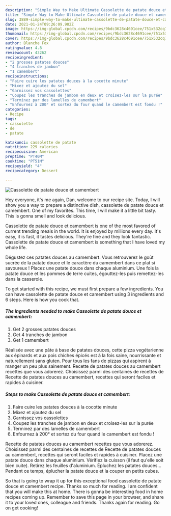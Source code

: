 ```yaml
---
description: "Simple Way to Make Ultimate Cassolette de patate douce et camembert"
title: "Simple Way to Make Ultimate Cassolette de patate douce et camembert"
slug: 3889-simple-way-to-make-ultimate-cassolette-de-patate-douce-et-camembert
date: 2021-01-24T09:26:09.902Z
image: https://img-global.cpcdn.com/recipes/9bdc3628c4691cee/751x532cq70/cassolette-de-patate-douce-et-camembert-photo-principale-de-la-recette.jpg
thumbnail: https://img-global.cpcdn.com/recipes/9bdc3628c4691cee/751x532cq70/cassolette-de-patate-douce-et-camembert-photo-principale-de-la-recette.jpg
cover: https://img-global.cpcdn.com/recipes/9bdc3628c4691cee/751x532cq70/cassolette-de-patate-douce-et-camembert-photo-principale-de-la-recette.jpg
author: Blanche Fox
ratingvalue: 4.8
reviewcount: 43262
recipeingredient:
- "2 grosses patates douces"
- "4 tranches de jambon"
- "1 camembert"
recipeinstructions:
- "Faire cuire les patates douces à la cocotte minute"
- "Mixez et ajoutez du sel"
- "Garnissez vos cassolettes"
- "Coupez les tranches de jambon en deux et croisez-les sur la purée"
- "Terminez par des lamelles de camembert"
- "Enfournez à 200° et sortez du four quand le camembert est fondu !"
categories:
- Recipe
tags:
- cassolette
- de
- patate

katakunci: cassolette de patate 
nutrition: 229 calories
recipecuisine: American
preptime: "PT40M"
cooktime: "PT51M"
recipeyield: "4"
recipecategory: Dessert

---
```



![Cassolette de patate douce et camembert](https://img-global.cpcdn.com/recipes/9bdc3628c4691cee/751x532cq70/cassolette-de-patate-douce-et-camembert-photo-principale-de-la-recette.jpg)

Hey everyone, it's me again, Dan, welcome to our recipe site. Today, I will show you a way to prepare a distinctive dish, cassolette de patate douce et camembert. One of my favorites. This time, I will make it a little bit tasty. This is gonna smell and look delicious.

Cassolette de patate douce et camembert is one of the most favored of current trending meals in the world. It is enjoyed by millions every day. It's easy, it is fast, it tastes delicious. They're fine and they look fantastic. Cassolette de patate douce et camembert is something that I have loved my whole life.

Dégustez ces patates douces au camembert. Vous retrouverez le goût sucrée de la patate douce et le caractère du camembert dans ce plat si savoureux ! Placez une patate douce dans chaque aluminium. Une fois la patate douce et les pommes de terre cuites, égouttez-les puis remettez-les dans la casserole.


To get started with this recipe, we must first prepare a few ingredients. You can have cassolette de patate douce et camembert using 3 ingredients and 6 steps. Here is how you cook that.

<!--inarticleads1-->

##### The ingredients needed to make Cassolette de patate douce et camembert:

1. Get 2 grosses patates douces
1. Get 4 tranches de jambon
1. Get 1 camembert


Réalisée avec une pâte à base de patates douces, cette pizza vegétarienne aux épinards et aux pois chiches épicés est à la fois saine, nourrissante et naturellement sans gluten. Pour tous les fans de pizzas qui aspirent à manger un peu plus sainement. Recette de patates douces au camembert recettes que vous adorerez. Choisissez parmi des centaines de recettes de Recette de patates douces au camembert, recettes qui seront faciles et rapides à cuisiner. 

<!--inarticleads2-->

##### Steps to make Cassolette de patate douce et camembert:

1. Faire cuire les patates douces à la cocotte minute
1. Mixez et ajoutez du sel
1. Garnissez vos cassolettes
1. Coupez les tranches de jambon en deux et croisez-les sur la purée
1. Terminez par des lamelles de camembert
1. Enfournez à 200° et sortez du four quand le camembert est fondu !


Recette de patates douces au camembert recettes que vous adorerez. Choisissez parmi des centaines de recettes de Recette de patates douces au camembert, recettes qui seront faciles et rapides à cuisiner. Placez une patate douce dans chaque aluminium. Vérifiez la cuisson (il faut qu&#39;elle soit bien cuite). Retirez les feuilles d&#39;aluminium. Épluchez les patates douces… Pendant ce temps, éplucher la patate douce et la couper en petits cubes. 

So that is going to wrap it up for this exceptional food cassolette de patate douce et camembert recipe. Thanks so much for reading. I am confident that you will make this at home. There is gonna be interesting food in home recipes coming up. Remember to save this page in your browser, and share it to your loved ones, colleague and friends. Thanks again for reading. Go on get cooking!
